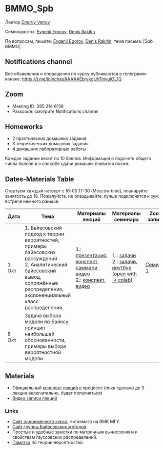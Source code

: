 # BMMO_Spb
Лектор _[Dmitriy Vetrov](https://www.hse.ru/staff/dvetrov)_

Семинаристы: [Evgenii Egorov](https://scholar.google.ru/citations?user=LwVVunEAAAAJ), [Denis Rakitin](https://www.hse.ru/org/persons/190910999)

По вопросам, пишите: [Evgenii Egorov](mailto:egorov.evgenyy@ya.ru), [Denis Rakitin](mailto:rakitindenis32@gmail.com), тема письма: [Spb BMMO].

## Notifications channel
Все объявления и оповещения по курсу публикаются в телеграмм-канале: https://t.me/joinchat/AAAAAEbrvkgUhTmvuiOL1Q

## Zoom
- Meeting ID: 385 214 6158 
- Passcode: смотрите Notifications channel

## Homeworks
- 2 практических домашних задания
- 3 теоретических домашних задания
- 4 домашних лабораторных работы

Каждое задание весит по 10 баллов.
Информация о подсчете общего числа баллов и о способе сдачи домашек появится позже.

## Dates-Materials Table
Стартуем каждый четверг с 16-00:17-30 (Moscow time), планируйте занятость до 18. Пожалуйста, не опаздывайте: лучше подключится к зум встрече немного раньше.

| Дата  | Тема                                                                                                                                                                           | Материалы лекций | Материалы семинара | Zoom запись |
|-------|--------------------------------------------------------------------------------------------------------------------------------------------------------------------------------|------------------|--------------------|--------------------------|
| 1 Окт | 1. Байесовский подход к теории вероятностей, примеры байесовских рассуждений <br> 2. Аналитический байесовский вывод, сопряжённые распределения, экспоненциальный класс распределений | 1.: [презентация](https://bayesgroup.github.io/bmml/2016/Lectures/lecture01_presentation.pdf), [конспект](https://drive.google.com/open?id=13Q58mRGh5uN8xyhMiTfoOXOYvxUKbvRY), [саммари](https://bayesgroup.github.io/bmml/2016/Lectures/lecture01_summary.pdf), [видео](https://youtu.be/Ejsr3S79gcQ?list=PLEqoHzpnmTfCiJpMPccTWXD9DB4ERQkyw) <br> 2.:  [конспект](https://drive.google.com/file/d/1g9cNLw85MchawKbSV7F0nUXyEi9m36sR/view?usp=sharing), [видео](https://youtu.be/xaPIlAAyFvY?list=PLEqoHzpnmTfCiJpMPccTWXD9DB4ERQkyw)                | 1.: [задачи](https://bayesgroup.github.io/bmml/2016/Seminars/BMML_sem1_2016.pdf) <br> 2.: [задачи](http://bayesgroup.github.io/bmml/2016/Seminars/BMML_sem2_2016.pdf), [ноутбук (open with -> colab)](https://drive.google.com/file/d/13Pgt239Z2NxIyxeoqlRfRgEp_21CX8lO/view)                  |                  [Семинар 1](https://youtu.be/bv9j5ocGVrU)        |
| 8 Окт |  Задача выбора модели по Байесу, принцип наибольшей обоснованности, примеры выбора вероятностной модели                                                                       |                  |                    |                          |


## Materials  
- Официальный [конспект лекций](https://drive.google.com/file/d/1KHB2lXKg7pOXRaYzbu7tMyV5Nmz84jHZ/view?usp=sharing) в процессе (пока сделано до 3 лекции включительно, будет пополняться)
- [Видео записи лекций](https://www.youtube.com/playlist?list=PLEqoHzpnmTfCiJpMPccTWXD9DB4ERQkyw)

### Links 
- [Сайт одноименного курса](http://www.machinelearning.ru/wiki/index.php?title=Bmmo), читаемого на ВМК МГУ. 
- [Сайт группы Байесовских методов](http://bayesgroup.ru/).
- Простые и удобные [заметки](http://cs.nyu.edu/~roweis/notes.html) по матричным вычислениям и свойствам гауссовских распределений. 
- [Памятка](http://statistics.zone/) по теории вероятностей.
